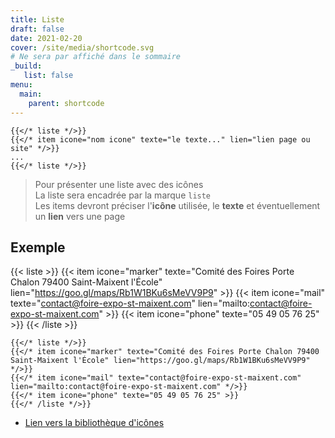 ```yaml
---
title: Liste
draft: false 
date: 2021-02-20 
cover: /site/media/shortcode.svg
# Ne sera par affiché dans le sommaire
_build:
   list: false
menu: 
  main:
    parent: shortcode
---
```


```go-html-template
{{</* liste */>}} 
{{</* item icone="nom icone" texte="le texte..." lien="lien page ou site" */>}}
...
{{</* liste */>}} 
```
<!--more-->
> Pour présenter une liste avec des icônes  
La liste sera encadrée par la marque `liste`  
Les items devront préciser l'**icône** utilisée, le **texte** et éventuellement un **lien** vers une page

## Exemple
{{< liste >}} 
{{< item icone="marker" texte="Comité des Foires Porte Chalon 79400 Saint-Maixent l'École" lien="https://goo.gl/maps/Rb1W1BKu6sMeVV9P9" >}}
{{< item icone="mail" texte="contact@foire-expo-st-maixent.com" lien="mailto:contact@foire-expo-st-maixent.com" >}}
{{< item icone="phone" texte="05 49 05 76 25" >}}
{{< /liste >}} 

```go-html-template
{{</* liste */>}} 
{{</* item icone="marker" texte="Comité des Foires Porte Chalon 79400 Saint-Maixent l'École" lien="https://goo.gl/maps/Rb1W1BKu6sMeVV9P9" */>}}
{{</* item icone="mail" texte="contact@foire-expo-st-maixent.com" lien="mailto:contact@foire-expo-st-maixent.com" */>}}
{{</* item icone="phone" texte="05 49 05 76 25" >}}
{{</* /liste */>}} 
```
- <a href="https://fomantic-ui.com/elements/icon.html" target="_blank">Lien vers la bibliothèque d'icônes</a>
